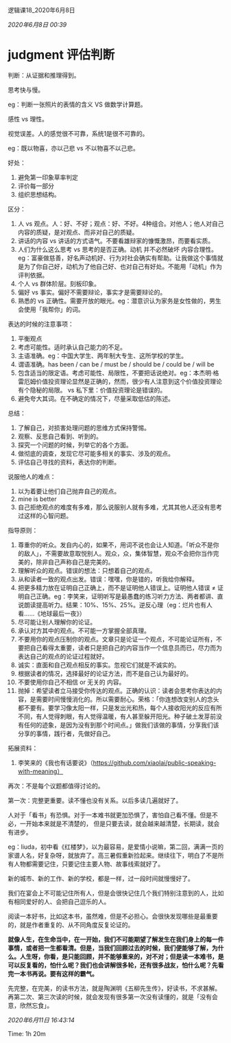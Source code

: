逻辑课18_2020年6月8日



*2020年6月8日 00:39*



# judgment 评估判断



判断：从证据和推理得到。



思考快与慢。

eg：判断一张照片的表情的含义 VS 做数学计算题。

感性 vs 理性。

视觉误差。人的感觉很不可靠，系统1是很不可靠的。

eg：既以物喜，亦以己悲 vs 不以物喜不以己悲。



好处：

1. 避免第一印象草率判定
2. 评价每一部分
3. 组织思想结构。


区分：

1. 人 vs 观点。人：好、不好；观点：好、不好。4种组合。对他人；他人对自己内容的质疑，是对观点、而非对自己的质疑。
2. 讲话的内容 vs 讲话的方式语气。不要看雄辩家的慷慨激昂，而要看实质。
3. 人们为什么这么思考 vs 思考的是否正确。动机 并不必然破坏 内容合理性。eg：富豪做慈善，好名声动机好、行为对社会确实有帮助。让我做这个事情就是为了你自己好，动机为了他自己好、也对自己有好处。不能用「动机」作为评判依据。
4. 个人 vs 群体阶层。刻板印象。
5. 偏好 vs 事实。偏好不需要辩论，事实才是需要辩论的。
6. 熟悉的 vs 正确性。需要开放的眼光。eg：潜意识认为家务是女性做的，男生会使用「我帮你」的词。


表达的时候的注意事项：

1. 平衡观点
2. 考虑可能性。适时承认自己能力的不足。
3. 主语准确。eg：中国大学生、两年制大专生、这所学校的学生。
4. 谓语准确。has been / can be / must be / should be / could be / will be
5. 包含适当的限定语。考虑可能性、局限性，不要把话说绝对。eg：本杰明·格雷厄姆价值投资理论显然是正确的，然而，很少有人注意到这个价值投资理论有个隐秘的局限。 vs 私下里：价值投资理论是错误的。
6. 避免夸大其词。在不确定的情况下，尽量采取低估的陈述。


总结：

1. 了解自己，对损害处理问题的思维方式保持警惕。
2. 观察、反思自己看到、听到的。
3. 探究一个问题的时候，列举它的各个方面。
4. 做彻底的调查，发现它尽可能多相关的事实、涉及的观点。
5. 评估自己寻找的资料，表达你的判断。


说服他人的难点：

1. 以为着要让他们自己抛弃自己的观点。
2. mine is better
3. 自己拒绝观点的难度有多难，那么说服别人就有多难，尤其其他人还没有思考过这样的心智问题。


指导原则：

1. 尊重你的听众。发自内心的，如果不，用词不说也会让人知道。「听众不是你的敌人」，不需要故意取悦别人。观众，众，集体智慧，观众不会把你当作完美的，除非自己声称自己是完美的。
2. 理解听众的观点。错误的想法：只想着自己的观点。
3. 从和读者一致的观点出发。错误：嘿嘿，你是错的，听我给你解释。
4. 把更多精力放在证明自己正确上，而不是证明他人错误上。证明他人错误 ≠ 证明自己正确。eg：李笑来，证明听写是最愚蠢的练习听力方法、两者都讲、直说朗读提高听力。结果：10%、15%、25%。逆反心理（eg：烂片也有人看……《地球最后一夜》）
5. 尽可能让别人理解你的论证。
6. 承认对方其中的观点。不可能一方掌握全部真理。
7. 不要用你的观点压制你的观点。文章只是论证一个观点，不可能论证所有，不要把自己看得太重要，读者只是把自己的内容当作一个信息员而已，尽力而为表达自己的观点的论证过程就好。
8. 诚实：直面和自己观点相反的事实。忽视它们就是不诚实的。
9. 根据读者的情况，选择最好的论证方法，而不是自己认为最好的。
10. 不要使用你自己不相信 or 无关的 内容。
11. 抛掉：希望读者立马接受你传达的观点。正确的认识：读者会思考你表达的内容，是需要时间慢慢消化的。所以需要耐心。荣格：「你连想改变别人的念头都不要有。要学习像太阳一样，只是发出光和热，每个人接收阳光的反应有所不同，有人觉得刺眼，有人觉得温暖，有人甚至躲开阳光。种子破土发芽前没有任何的迹象，是因为没有到那个时间点。」做我们该做的事情，分享我们该分享的事情，践行者，先做好自己。


拓展资料：

1. 李笑来的《我也有话要说》（https://github.com/xiaolai/public-speaking-with-meaning）


再次：不是每个议题都值得讨论的。



第一次：完整更重要。读不懂也没有关系。以后多读几遍就好了。



人对于「看书」有恐惧。对于一本难书就更加恐惧了，害怕自己看不懂。但是不必，一开始本来就是不清楚的， 但是只要去读，就会越来越清楚，长期读，就会有进步。



eg：liuda，初中看《红楼梦》，以为最容易，是爱情小说嘛，第二回，满满一页的家谱人名，好复杂呀，就放弃了。高三暑假重新捡起来。继续往下，明白了不是所有人物都需要记住，只要记住主要人物、故事线索就好了。



新的城市、新的工作、新的学校，都是一样，过一段时间就慢慢好了。



我们在宴会上不可能记住所有人，但是会很快记住几个我们特别注意到的人，比如有相同爱好的人、会把自己逗乐的人。



阅读一本好书，比如这本书，虽然难，但是不必担心。会很快发现哪些是最重要的，就是作者重复的、从不同角度反复论证的。

**就像人生，在生命当中，在一开始，我们不可能期望了解发生在我们身上的每一件事情，或者把一生都看清。但是，当我们回顾过去的时候，我们便能够了解，为什么。人生呀，你看，是只能回顾，并不能够重来的，对不对；但是读一本难书，是可以反复看的，怕什么呢？我们也会讲解很多轮，还有很多战友，怕什么呢？先看完一本书再说。要有这样的霸气。**

先完整，在完美，的读书方法，就是陶渊明《五柳先生传》，好读书，不求甚解。再第二次、第三次读的时候，就会发现有很多第一次没有读懂的，就是「没有会意，欣然忘食」。



*2020年6月11日 16:43:14*

Time: 1h 20m


